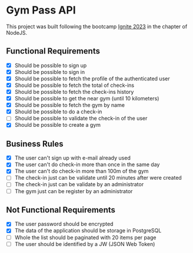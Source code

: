 # Gym Pass API

This project was built following the bootcamp [Ignite 2023](https://rocketseat.com.br/ignite) in the chapter of NodeJS.

## Functional Requirements
- [x] Should be possible to sign up
- [x] Should be possible to sign in
- [x] Should be possible to fetch the profile of the authenticated user
- [x] Should be possible to fetch the total of check-ins
- [x] Should be possible to fetch the check-ins history
- [x] Should be possible to get the near gym (until 10 kilometers)
- [x] Should be possible to fetch the gym by name
- [x] Should be possible to do a check-in
- [ ] Should be possible to validate the check-in of the user
- [x] Should be possible to create a gym

## Business Rules
- [x] The user can't sign up with e-mail already used
- [x] The user can't do check-in more than once in the same day
- [x] The user can't do check-in more than 100m of the gym
- [ ] The check-in just can be validate until 20 minutes after were created
- [ ] The check-in just can be validate by an administrator
- [ ] The gym just can be register by an administrator

## Not Functional Requirements
- [x] The user password should be encrypted
- [x] The data of the application should be storage in PostgreSQL
- [ ] Whole the list should be paginated with 20 items per page
- [ ] The user should be identified by a JW (JSON Web Token)